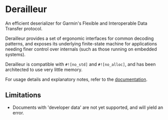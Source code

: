 # Derailleur

An efficient deserializer for Garmin's Flexible and Interoperable Data Transfer
protocol.

Derailleur provides a set of ergonomic interfaces for common decoding patterns,
and exposes its underlying finite-state machine for applications needing finer
control over internals (such as those running on embedded systems).

Derailleur is compatible with `#![no_std]` and `#![no_alloc]`, and has been
architected to use very little memory.

For usage details and explanatory notes, refer to the [documentation][Docs.rs].

## Limitations

- Documents with 'developer data' are not yet supported, and will yield an error.

[Docs.rs]: https://docs.rs/derailleur/latest
